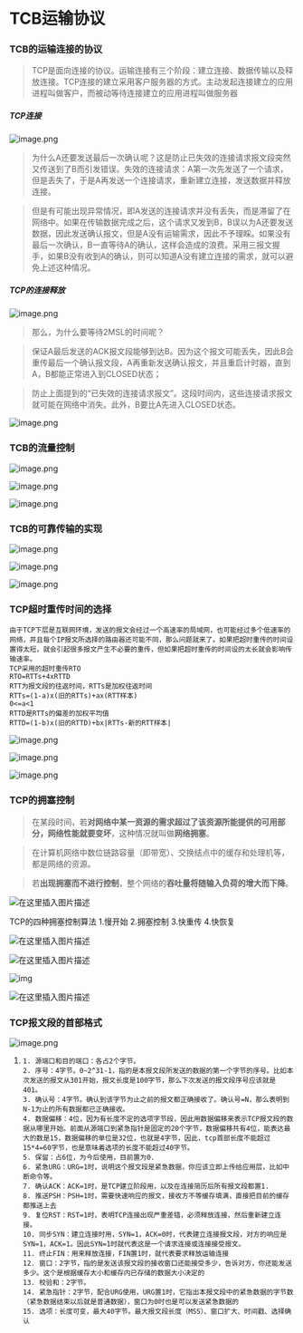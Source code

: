# TCB运输协议

### TCB的运输连接的协议

> TCP是面向连接的协议。运输连接有三个阶段：建立连接、数据传输以及释放连接。TCP连接的建立采用客户服务器的方式。主动发起连接建立的应用进程叫做客户，而被动等待连接建立的应用进程叫做服务器

##### TCP连接

![image.png](http://ww1.sinaimg.cn/large/00882iMugy1gehd6rytwhj30w70i5tha.jpg)

> 为什么A还要发送最后一次确认呢？这是防止已失效的连接请求报文段突然又传送到了B而引发错误。失效的连接请求：A第一次先发送了一个请求，但是丢失了，于是A再发送一个连接请求，重新建立连接，发送数据并释放连接。

> 但是有可能出现异常情况，即A发送的连接请求并没有丢失，而是滞留了在网络中。如果在传输数据完成之后，这个请求又发到B，B误以为A还要发送数据，因此发送确认报文，但是A没有运输需求，因此不予理睬。如果没有最后一次确认，B一直等待A的确认，这样会造成的浪费。采用三报文握手，如果B没有收到A的确认，则可以知道A没有建立连接的需求，就可以避免上述这种情况。

##### TCP的连接释放

![image.png](http://ww1.sinaimg.cn/large/00882iMugy1gehdd52yopj30rp0ghwml.jpg)

> 那么，为什么要等待2MSL的时间呢？

> 保证A最后发送的ACK报文段能够到达B。因为这个报文可能丢失，因此B会重传最后一个确认报文段，A再重新发送确认报文，并且重启计时器，直到A，B都能正常进入到CLOSED状态；

> 防止上面提到的“已失效的连接请求报文”。这段时间内，这些连接请求报文就可能在网络中消失。此外，B要比A先进入CLOSED状态。

![image.png](http://ww1.sinaimg.cn/large/00882iMugy1gehdev5brwj30sd0gqalf.jpg)

### TCB的流量控制

![image.png](http://ww1.sinaimg.cn/large/00882iMugy1gehdlclez8j30wh0gwwqd.jpg)

![image.png](http://ww1.sinaimg.cn/large/00882iMugy1gehdolw8rij30x20gygw1.jpg)

![image.png](http://ww1.sinaimg.cn/large/00882iMugy1gehdr521gxj30uv0dngsv.jpg)

### TCB的可靠传输的实现

![image.png](http://ww1.sinaimg.cn/large/00882iMugy1gehdvbrewpj30wc0icn4s.jpg)

![image.png](http://ww1.sinaimg.cn/large/00882iMugy1gehdwqizagj30xg0j5n6e.jpg)

![image.png](http://ww1.sinaimg.cn/large/00882iMugy1gehdxjxvc0j30xb0ifwt4.jpg)

### TCP超时重传时间的选择

```
由于TCP下层是互联网环境，发送的报文会经过一个高速率的局域网，也可能经过多个低速率的网络，并且每个IP报文所选择的路由器还可能不同，那么问题就来了。如果把超时重传的时间设置得太短，就会引起很多报文产生不必要的重传，但如果把超时重传的时间设的太长就会影响传输速率。 
TCP采用的超时重传RTO 
RTO=RTTs+4xRTTD 
RTT为报文段的往返时间，RTTs是加权往返时间 
RTTs=(1-a)x(旧的RTTs)+ax(RTT样本) 
0<=a<1 
RTTD是RTTs的偏差的加权平均值 
RTTD=(1-b)x(旧的RTTD)+bx|RTTs-新的RTT样本| 
```

![image.png](http://ww1.sinaimg.cn/large/00882iMugy1gehhv9lj5vj30wu0imguf.jpg)

![image.png](http://ww1.sinaimg.cn/large/00882iMuly1gehi0kc5drj30st0gftg7.jpg)

![image.png](http://ww1.sinaimg.cn/large/00882iMuly1gehi5j6kzkj30t90g87b1.jpg)

### TCP的拥塞控制

> 在某段时间，若**对网络中某一资源的需求超过了该资源所能提供的可用部分，网络性能就要变坏**，这种情况就叫做**网络拥塞**。

> 在计算机网络中数位链路容量（即带宽）、交换结点中的缓存和处理机等，都是网络的资源。

> 若**出现拥塞而不进行控制**，整个网络的**吞吐量将随输入负荷的增大而下降**。

![在这里插入图片描述](https://img-blog.csdnimg.cn/20190731190238241.png?x-oss-process=image/watermark,type_ZmFuZ3poZW5naGVpdGk,shadow_10,text_aHR0cHM6Ly9ibG9nLmNzZG4ubmV0L3FxXzQxNDMxNDA2,size_16,color_FFFFFF,t_70)

TCP的四种拥塞控制算法
1.慢开始
2.拥塞控制
3.快重传
4.快恢复

![在这里插入图片描述](https://img-blog.csdnimg.cn/20190731155254165.png?x-oss-process=image/watermark,type_ZmFuZ3poZW5naGVpdGk,shadow_10,text_aHR0cHM6Ly9ibG9nLmNzZG4ubmV0L3FxXzQxNDMxNDA2,size_16,color_FFFFFF,t_70)

![在这里插入图片描述](https://img-blog.csdnimg.cn/20190731184314574.png?x-oss-process=image/watermark,type_ZmFuZ3poZW5naGVpdGk,shadow_10,text_aHR0cHM6Ly9ibG9nLmNzZG4ubmV0L3FxXzQxNDMxNDA2,size_16,color_FFFFFF,t_70)

![img](https://img-blog.csdnimg.cn/20190731184640178.png?x-oss-process=image/watermark,type_ZmFuZ3poZW5naGVpdGk,shadow_10,text_aHR0cHM6Ly9ibG9nLmNzZG4ubmV0L3FxXzQxNDMxNDA2,size_16,color_FFFFFF,t_70)

![在这里插入图片描述](https://img-blog.csdnimg.cn/20190731184935595.png?x-oss-process=image/watermark,type_ZmFuZ3poZW5naGVpdGk,shadow_10,text_aHR0cHM6Ly9ibG9nLmNzZG4ubmV0L3FxXzQxNDMxNDA2,size_16,color_FFFFFF,t_70)

### TCP报文段的首部格式

![image.png](http://ww1.sinaimg.cn/large/00882iMugy1gehhq6n0x1j30r80ht76y.jpg)

1. ```
   1. 源端口和目的端口：各占2个字节。
   2. 序号：4字节。0~2^31-1，指的是本报文段所发送的数据的第一个字节的序号。比如本次发送的报文从301开始，报文长度是100字节，那么下次发送的报文段序号应该就是401。
   3. 确认号：4字节。确认到该字节为止之前的报文都正确接收了。确认号=N，那么表明到N-1为止的所有数据都已正确接收。
   4. 数据偏移：4位，因为有长度不定的选项字节段，因此用数据偏移来表示TCP报文段的数据从哪里开始。前面从源端口到紧急指针是固定的20个字节，数据偏移共有4位，能表达最大的数是15，数据偏移的单位是32位，也就是4字节，因此，tcp首部长度不能超过15*4=60字节，也是意味着选项的长度不能超过40字节。
   5. 保留：占6位，为今后使用，目前置为0.
   6. 紧急URG：URG=1时，说明这个报文段是紧急数据，你应该立即上传给应用层，比如中断命令等。
   7. 确认ACK：ACK=1时，是TCP建立阶段用，以及在连接简历后所有报文段都置1.
   8. 推送PSH：PSH=1时，需要快速响应的报文，接收方不等缓存填满，直接把目前的缓存都推送上去
   9. 复位RST：RST=1时，表明TCP连接出现严重差错，必须释放连接，然后重新建立连接。
   10. 同步SYN：建立连接时用，SYN=1，ACK=0时，代表建立连接报文段，对方的响应是SYN=1，ACK=1。因此SYN=1时就代表这是一个请求连接或连接接受报文。
   11. 终止FIN：用来释放连接，FIN置1时，就代表要求释放运输连接
   12. 窗口：2字节，指的是发送该报文段的接收窗口还能接受多少，告诉对方，你还能发送多少。这个是根据缓存大小和缓存内已存储的数据大小决定的
   13. 校验和：2字节。
   14. 紧急指针：2字节，配合URG使用，URG置1时，它指出本报文段中的紧急数据的字节数（紧急数据结束以后就是普通数据），窗口为0时也是可以发送紧急数据的
   15. 选项：长度可变，最大40字节。最大报文段长度（MSS）、窗口扩大、时间戳、选择确认
   ```

   